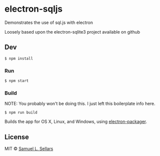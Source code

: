 # electron-sqljs

Demonstrates the use of sql.js with electron

Loosely based upon the electron-sqlite3 project available on github

## Dev

```
$ npm install
```

### Run

```
$ npm start
```

### Build
NOTE: You probably won't be doing this. I just left this boilerplate info here.

```
$ npm run build
```

Builds the app for OS X, Linux, and Windows, using [electron-packager](https://github.com/electron-userland/electron-packager).


## License
MIT © [Samuel L. Sellars](http://bytes.st)

